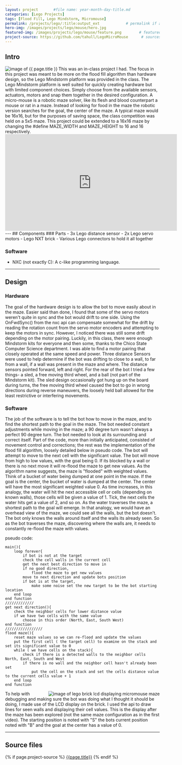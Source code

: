 ```yaml
---
layout: project       #file name: year-month-day-title.md
categories: [Lego Projects]
tags: [Flood Fill, Lego Mindstorm, Micromouse]
permalink: /projects/lego/:title:output_ext            # permalink if any
hero-img: /images/projects/lego/mouse/hero.jpg
featured-img: /images/projects/lego/mouse/feature.png        # featured image if any
project-source: https://github.com/tahull/LegoMicroMouse      # sources
---
```


## Intro
<img src="{{ page.featured-img }}" alt="image of {{ page.title }}" title = "{{ page.title }}" class="img-fluid" class="mr-3" align="left"/>
This was an in-class project I had. The focus in this project was meant to be more on the flood fill algorithm than hardware design, so the Lego Mindstorm platform was provided in the class. The Lego Mindstorm platform is well suited for quickly creating hardware but with limited component choices. Simply choose from the available sensors, actuators, motors and snap them together in the desired configuration.
A micro-mouse is a robotic maze solver, like its flesh and blood counterpart a mouse or rat in a maze. Instead of looking for food in the maze the robotic version searches for the goal, the center of the maze. A typical maze would be 16x16, but for the purposes of saving space, the class competition was held on a 5x5 maze. This project could be extended to a 16x16 maze by changing the #define MAZE_WIDTH and MAZE_HEIGHT to 16 and 16 respectively.

<div class="embed-responsive embed-responsive-16by9 col-md-10 col-lg-7">
  <iframe class="embed-responsive-item" width="560" height="315" src="https://www.youtube.com/embed/lDM9-iq9xZ8" frameborder="0" allow="autoplay; encrypted-media" allowfullscreen></iframe>
</div>
---
## Components
### Parts
- 3x Lego distance sensor
- 2x Lego servo motors
- Lego NXT brick
- Various  Lego connectors to hold it all together

### Software
- NXC (not exactly C): A c-like programming language.


---
## Design
### Hardware
The goal of the hardware design is to allow the bot to move easily about in the maze. Easier said than done, I found that some of the servo motors weren't quite in sync and the bot would drift to one side. Using the OnFwdSync() from the nxc api can compensate somewhat for the drift by reading the rotation count from the servo motor encoders and attempting to keep the motors in sync. However, I noticed there was still some drift depending on the motor pairing. Luckily, in this class, there were enough Mindstorm kits for everyone and then some, thanks to the Chico State Computer Science department. I was able to find a motor pairing that closely operated at the same speed and power. Three distance Sensors were used to help determine if the bot was drifting to close to a wall, to far from a wall, if a wall was present in the maze and where. The distance sensors pointed forward, left and right.  For the rear of the bot I tried a few things- a sled, a free moving third wheel, and a ball (not part of the Mindstorm kit). The sled design occasionally got hung up on the board during turns, the free moving third wheel caused the bot to go in wrong directions during reverse maneuvers, the loosely held ball allowed for the least restrictive or interfering movements.

### Software
The job of the software is to tell the bot how to move in the maze, and to find the shortest path to the goal in the maze. The bot needed constant adjustments while moving in the maze; a 90 degree turn wasn't always a perfect 90 degree turn. The bot needed to look at its surrounding and correct itself. Part of the code, more than initially anticipated, consisted of movement control and corrections; the rest was the implementation of the flood fill algorithm, loosely detailed below in pseudo code. The bot will attempt to move to the next cell with the significant value. The bot will move from high to low values, with the goal being 0. If its blocked by a wall or there is no next move it will re-flood the maze to get new values. As the algorithm name suggests, the maze is "flooded" with weighted values. Think of a bucket of water being dumped at one point in the maze. If the goal is the center, the bucket of water is dumped at the center. The center will have the most significant weighted value 0. As time increases, in this analogy, the water will hit the next accessible cell or cells (depending on known walls), those cells will be given a value of 1. Tick, the next cells the water hits get a value of 2, and so on. As the water traverses the maze, a shortest path to the goal will emerge. In that analogy, we would have an overhead view of the maze, we could see all the walls, but the bot doesn't. The bot only knows the walls around itself and the walls its already seen. So as the bot traverses the maze, discovering where the walls are, it needs to constantly re-flood the maze with values.

pseudo code:
```
main(){
    loop forever{
        if bot is not at the target
        check the cell walls in the current cell
        get the next best direction to move in
        if no good direction,
            flood the maze to get new values
        move to next direction and update bots position
        if bot is at the target,
            make some noise set the new target to be the bot starting location
    end loop
end function
/////////////
get next direction(){
    check the neighbor cells for lower distance value
    if we have two cells with the same value
        choose in this order (North, East, South West)
end function
/////////////////
flood maze(){
    reset maze values so we can re-flood and update the values
    put the first cell ( the target cell) to examine on the stack and set its significant value to 0
    while ( we have cells on the stack){
        check if there is a detected walls to the neighbor cells North, East, South and West
        if there is no wall and the neighbor cell hasn't already been set
            put the cell on the stack and set the cells distance value to the current cells value + 1
    end loop
end function
```

<img align="right" src="/images/projects/lego/mouse/lcd-display.png" alt="image of lego brick lcd displaying micromouse maze" title="micromouse maze" class="img-fluid"/>
To help with debugging and making sure the bot was doing what I thought it should be doing, I made use of the LCD display on the brick. I used the api to draw lines for seen walls and displaying their cell values. This is the display after the maze has been explored (not the same maze configuration as in the first video). The starting position is noted with "S" the bots current position noted with "B" and the goal at the center has a value of 0.

---
## Source files
{% if page.project-source %}
  <a href="{{ page.project-source }}">{{page.title}}</a>
{% endif %}
